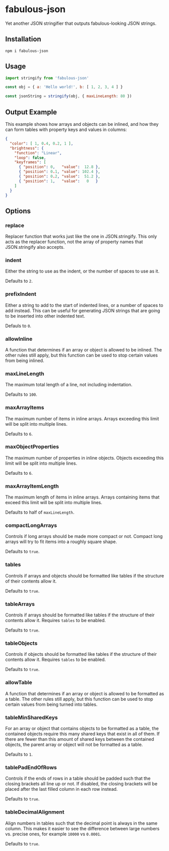 # fabulous-json
Yet another JSON stringifier that outputs fabulous-looking JSON strings.

## Installation
```
npm i fabulous-json
```

## Usage

```javascript
import stringify from 'fabulous-json'

const obj = { a: 'Hello world!', b: [ 1, 2, 3, 4 ] }

const jsonString = stringify(obj, { maxLineLength: 80 })
```

## Output Example
This example shows how arrays and objects can be inlined, and how they can form tables with property keys and values in columns:
```json
{
  "color": [ 1, 0.4, 0.2, 1 ],
  "brightness": {
    "function": "Linear",
    "loop": false,
    "keyframes": [
      { "position": 0,   "value":  12.8 },
      { "position": 0.1, "value": 102.4 },
      { "position": 0.2, "value":  51.2 },
      { "position": 1,   "value":   0   }
    ]
  }
}
```

## Options

### replace
Replacer function that works just like the one in JSON.stringify. This only acts as the replacer function, not the array of property names that JSON.stringify also accepts.

### indent
Either the string to use as the indent, or the number of spaces to use as it.

Defaults to `2`.

### prefixIndent
Either a string to add to the start of indented lines, or a number of spaces to add instead. This can be useful for generating JSON strings that are going to be inserted into other indented text.

Defauls to `0`.

### allowInline
A function that determines if an array or object is allowed to be inlined. The other rules still apply, but this function can be used to stop certain values from being inlined.

### maxLineLength
The maximum total length of a line, not including indentation.

Defaults to `100`.

### maxArrayItems
The maximum number of items in inline arrays. Arrays exceeding this limit will be split into multiple lines.

Defaults to `6`.

### maxObjectProperties
The maximum number of properties in inline objects. Objects exceeding this limit will be split into multiple lines.

Defaults to `6`.

### maxArrayItemLength
The maximum length of items in inline arrays. Arrays containing items that exceed this limit will be split into multiple lines.

Defaults to half of `maxLineLength`.

### compactLongArrays
Controls if long arrays should be made more compact or not. Compact long arrays will try to fit items into a roughly square shape.

Defaults to `true`.

### tables
Controls if arrays and objects should be formatted like tables if the structure of their contents allow it.

Defaults to `true`.

### tableArrays
Controls if arrays should be formatted like tables if the structure of their contents allow it. Requires `tables` to be enabled.

Defaults to `true`.

### tableObjects
Controls if objects should be formatted like tables if the structure of their contents allow it. Requires `tables` to be enabled.

Defaults to `true`.

### allowTable
A function that determines if an array or object is allowed to be formatted as a table. The other rules still apply, but this function can be used to stop certain values from being turned into tables.

### tableMinSharedKeys
For an array or object that contains objects to be formatted as a table, the contained objects require this many shared keys that exist in all of them. If there are fewer than this amount of shared keys between the contained objects, the parent array or object will not be formatted as a table.

Defaults to `1`.

### tablePadEndOfRows
Controls if the ends of rows in a table should be padded such that the closing brackets all line up or not. If disabled, the closing brackets will be placed after the last filled column in each row instead.

Defaults to `true`.

### tableDecimalAlignment
Align numbers in tables such that the decimal point is always in the same column. This makes it easier to see the difference between large numbers vs. precise ones, for example `10000` vs `0.0001`.

Defaults to `true`.
